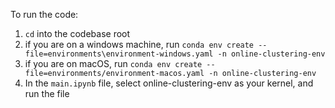 To run the code:

1. `cd` into the codebase root
2. if you are on a windows machine, run `conda env create --file=environments\environment-windows.yaml -n online-clustering-env`
3. if you are on macOS, run `conda env create --file=environments/environment-macos.yaml -n online-clustering-env`
4. In the `main.ipynb` file, select online-clustering-env as your kernel, and run the file
